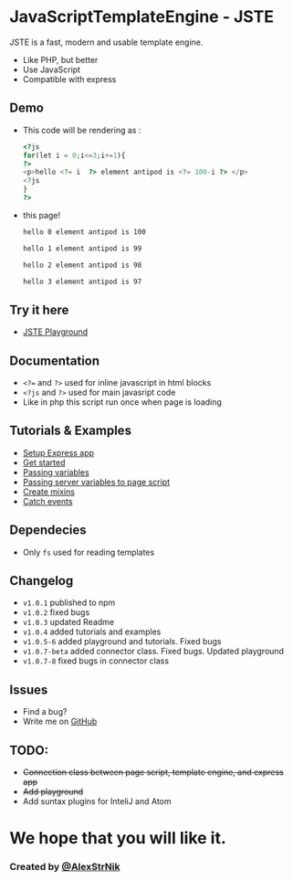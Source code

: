 # JavaScriptTemplateEngine - JSTE

JSTE is a fast, modern and usable template engine.

  - Like PHP, but better
  - Use JavaScript
  - Compatible with express


## Demo
- This code will be rendering as :
    ```php
    <?js
    for(let i = 0;i<=3;i+=1){
    ?>
    <p>hello <?= i  ?> element antipod is <?= 100-i ?> </p>
    <?js
    }
    ?>
    ```
- this page!
    ```bash
    hello 0 element antipod is 100
    
    hello 1 element antipod is 99
    
    hello 2 element antipod is 98
    
    hello 3 element antipod is 97
    ```
## Try it here
- [JSTE Playground](https://alexstrnik.github.io/JSTE/jste/playground)
## Documentation
  - `<?=` and `?>` used for inline javascript in html blocks
  - `<?js` and `?>` used for main javasript code
  - Like in php this script run once when page is loading

## Tutorials & Examples
-  [Setup Express app](https://github.com/AlexStrNik/JSTE/blob/master/jste/examples/GetStarted.md)
-  [Get started](https://github.com/AlexStrNik/JSTE/blob/master/jste/examples/First.md)
-  [Passing variables](https://github.com/AlexStrNik/JSTE/blob/master/jste/examples/PassVar1.md)
-  [Passing server variables to page script](https://github.com/AlexStrNik/JSTE/blob/master/jste/examples/PassVar2.md)
-  [Create mixins](https://github.com/AlexStrNik/JSTE/blob/master/jste/examples/Mixin.md)
-  [Catch events](https://github.com/AlexStrNik/JSTE/blob/master/jste/examples/Events1.md)

## Dependecies
  - Only `fs` used for reading templates

## Changelog
-  `v1.0.1` published to npm
-  `v1.0.2` fixed bugs
-  `v1.0.3` updated Readme
-  `v1.0.4` added tutorials and examples
-  `v1.0.5-6` added playground and tutorials. Fixed bugs
-  `v1.0.7-beta` added connector class. Fixed bugs. Updated playground
-  `v1.0.7-8` fixed bugs in connector class
## Issues
- Find a bug?
- Write me on [GitHub](https://github.com/AlexStrNik/JSTE/issues)

## TODO:
- ~~Connection class between page script, template engine, and express app~~
- ~~Add playground~~
- Add suntax plugins for InteliJ and Atom

# We hope that you will like it. 
### Created by  [@AlexStrNik](https://telegram.me/alexstrnik)